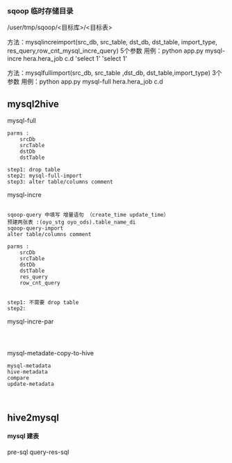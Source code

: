 ### sqoop 临时存储目录 
/user/tmp/sqoop/<目标库>/<目标表>


方法：mysqlincreimport(src_db, src_table, dst_db, dst_table, import_type, res_query,row_cnt_mysql_incre_query) 5个参数
用例：python app.py mysql-incre hera.hera_job c.d 'select 1' 'select 1'

方法：mysqlfullimport(src_db, src_table ,dst_db, dst_table,import_type) 3个参数
用例：python app.py mysql-full hera.hera_job c.d 


## mysql2hive

mysql-full

```
parms :
    srcDb
    srcTable
    dstDb
    dstTable

step1: drop table
step2: mysql-full-import
step3: alter table/columns comment

```



mysql-incre
```

sqoop-query 中填写 增量语句 （create_time update_time）
预建两张表 :(oyo_stg oyo_ods).table_name_di
sqoop-query-import
alter table/columns comment

parms :
    srcDb
    srcTable
    dstDb
    dstTable
    res_query
    row_cnt_query
    
    
step1: 不需要 drop table
step2:

```

mysql-incre-par

```



```




mysql-metadate-copy-to-hive

```
mysql-metadata
hive-metadata
compare
update-metadata



```

## hive2mysql
#### mysql 建表

pre-sql
query-res-sql
